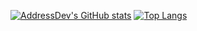 [![AddressDev's GitHub stats](https://github-readme-stats.vercel.app/api?username=AddressDev)](https://github.com/anuraghazra/github-readme-stats) [![Top Langs](https://github-readme-stats.vercel.app/api/top-langs/?username=AddressDev)](https://github.com/anuraghazra/github-readme-stats)
